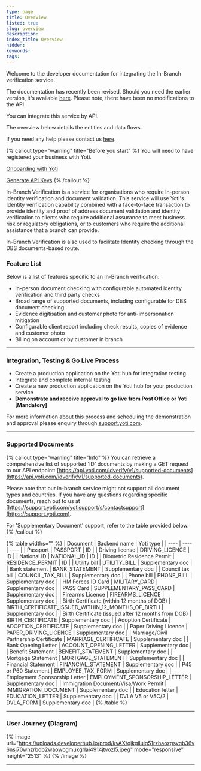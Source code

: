 ```yaml
---
type: page
title: Overview
listed: true
slug: overview
description: 
index_title: Overview
hidden: 
keywords: 
tags: 
---
```


Welcome to the developer documentation for integrating the In-Branch verification service.

The documentation has recently been revised. Should you need the earlier version, it's available [here](https://developers.yoti.com/v8.0/in-branch-verification-legacy/uk-dbs-overview). Please note, there have been no modifications to the API.

You can integrate this service by API.

The overview below details the entities and data flows.

 If you need any help please contact us [here](https://support.yoti.com/yotisupport/s/contactsupport).

{% callout type="warning" title="Before you start" %}
You will need to have registered your business with Yoti.

[Onboarding with Yoti](/in-branch-verification/getting-started)

[Generate API Keys](/in-branch-verification/production-keys)
{% /callout %}

In-Branch Verification is a service for organisations who require In-person identity verification and document validation. This service will use Yoti's Identity verification capability combined with a face-to-face transaction to provide identity and proof of address document validation and identity verification to clients who require additional assurance to meet business risk or regulatory obligations, or to customers who require the additional assistance that a branch can provide.

In-Branch Verification is also used to facilitate Identity checking through the DBS documents-based route.

### Feature List

Below is a list of features specific to an In-Branch verification:

- In-person document checking with configurable automated identity verification and third party checks
- Broad range of supported documents, including configurable for DBS document checking
- Evidence digitisation and customer photo for anti-impersonation mitigation
- Configurable client report including check results, copies of evidence and customer photo
- Billing on account or by customer in branch

---

### Integration, Testing & Go Live Process

- Create a production application on the Yoti hub for integration testing.
- Integrate and complete internal testing
- Create a new production application on the Yoti hub for your production service 
- **Demonstrate and receive approval to go live from Post Office or Yoti [Mandatory]**

For more information about this process and scheduling the demonstration and approval please enquiry through [support.yoti.com](https://support.yoti.com).

---

### Supported Documents

{% callout type="warning" title="Info" %}
You can retrieve a comprehensive list of supported 'ID' documents by making a GET request to our API endpoint: [https://api.yoti.com/idverify/v1/supported-documents](https://api.yoti.com/idverify/v1/supported-documents).

Please note that our in-branch service might not support all document types and countries. If you have any questions regarding specific documents, reach out to us at [https://support.yoti.com/yotisupport/s/contactsupport](https://support.yoti.com).

For 'Supplementary Document' support, refer to the table provided below.
{% /callout %}

{% table widths="" %}
| Document | Backend name | Yoti type | 
| ---- | ---- | ---- | 
| Passport | PASSPORT | ID | 
| Driving license | DRIVING_LICENCE | ID | 
| National ID | NATIONAL_ID | ID | 
| Biometric Residence Permit | RESIDENCE_PERMIT | ID | 
| Utility bill | UTILITY_BILL | Supplementary doc | 
| Bank statement | BANK_STATEMENT | Supplementary doc | 
| Council tax bill | COUNCIL_TAX_BILL | Supplementary doc | 
| Phone bill | PHONE_BILL | Supplementary doc | 
| HM Forces ID Card | MILITARY_CARD | Supplementary doc | 
| PASS Card | SUPPLEMENTARY_PASS_CARD | Supplementary doc | 
| Firearms Licence | FIREARMS_LICENCE | Supplementary doc | 
| Birth Certificate (within 12 months of DOB) | BIRTH_CERTIFICATE_ISSUED_WITHIN_12_MONTHS_OF_BIRTH | Supplementary doc | 
| Birth Certificate (issued after 12 months from DOB) | BIRTH_CERTIFICATE | Supplementary doc | 
| Adoption Certificate | ADOPTION_CERTIFICATE | Supplementary doc | 
| Paper Driving Licence | PAPER_DRIVING_LICENCE | Supplementary doc | 
| Marriage/Civil Partnership Certificate | MARRIAGE_CERTIFICATE | Supplementary doc | 
| Bank Opening Letter | ACCOUNT_OPENING_LETTER | Supplementary doc | 
| Benefit Statement | BENEFIT_STATEMENT | Supplementary doc | 
| Mortgage Statement | MORTGAGE_STATEMENT | Supplementary doc | 
| Financial Statement | FINANCIAL_STATEMENT | Supplementary doc | 
| P45 or P60 Statement | EMPLOYEE_TAX_FORM | Supplementary doc | 
| Employment Sponsorship Letter | EMPLOYMENT_SPONSORSHIP_LETTER | Supplementary doc | 
| Immigration Document/Visa/Work Permit | IMMIGRATION_DOCUMENT | Supplementary doc | 
| Education letter | EDUCATION_LETTER | Supplementary doc | 
| DVLA V5 or V5C/2 | DVLA_FORM | Supplementary doc | 
{% /table %}

---

### User Journey (Diagram)

{% image url="https://uploads.developerhub.io/prod/kvAX/qikgilulq51rzhaozgsyqb36v6nsj70wnzrbdb2waowcgmukgrlai4914jtvozl5.jpeg" mode="responsive" height="2513" %}
{% /image %}

---
